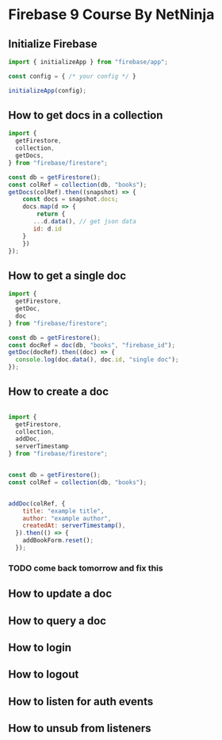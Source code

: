 # Firebase 9 Course By NetNinja

## Initialize Firebase

```js
import { initializeApp } from "firebase/app";

const config = { /* your config */ }

initializeApp(config);
```

## How to get docs in a collection

```js
import {
  getFirestore,
  collection,
  getDocs,
} from "firebase/firestore";

const db = getFirestore();
const colRef = collection(db, "books");
getDocs(colRef).then((snapshot) => {
    const docs = snapshot.docs;
    docs.map(d => {
    	return {
	   ...d.data(), // get json data
	   id: d.id
	}
    })
});
```

## How to get a single doc


```js
import {
  getFirestore,
  getDoc,
  doc
} from "firebase/firestore";

const db = getFirestore();
const docRef = doc(db, "books", "firebase_id");
getDoc(docRef).then((doc) => {
  console.log(doc.data(), doc.id, "single doc");
});
```

## How to create a doc

```js

import {
  getFirestore,
  collection,
  addDoc,
  serverTimestamp
} from "firebase/firestore";


const db = getFirestore();
const colRef = collection(db, "books");


addDoc(colRef, {
    title: "example title",
    author: "example author",
    createdAt: serverTimestamp(),
  }).then(() => {
    addBookForm.reset();
  });
```

### TODO come back tomorrow and fix this

## How to update a doc


## How to query a doc


## How to login


## How to logout 


## How to listen for auth events


## How to unsub from listeners
